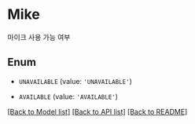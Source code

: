 # Mike

마이크 사용 가능 여부

## Enum

* `UNAVAILABLE` (value: `'UNAVAILABLE'`)

* `AVAILABLE` (value: `'AVAILABLE'`)

[[Back to Model list]](../README.md#documentation-for-models) [[Back to API list]](../README.md#documentation-for-api-endpoints) [[Back to README]](../README.md)
